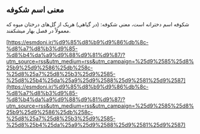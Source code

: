 ## معنی اسم شکوفه


شکوفه اسم دخترانه است، معنی شکوفه: (در گیاهی) هریک از گل‌های درختان میوه که معمولاً در فصل بهار میشکفند.

[https://esmdoni.ir/%d9%85%d8%b9%d9%86%db%8c-%d8%a7%d8%b3%d9%85-%d8%b4%da%a9%d9%88%d9%81%d9%87/?utm_source=rss&utm_medium=rss&utm_campaign=%25d9%2585%25d8%25b9%25d9%2586%25db%258c-%25d8%25a7%25d8%25b3%25d9%2585-%25d8%25b4%25da%25a9%25d9%2588%25d9%2581%25d9%2587](https://esmdoni.ir/%d9%85%d8%b9%d9%86%db%8c-%d8%a7%d8%b3%d9%85-%d8%b4%da%a9%d9%88%d9%81%d9%87/?utm_source=rss&utm_medium=rss&utm_campaign=%25d9%2585%25d8%25b9%25d9%2586%25db%258c-%25d8%25a7%25d8%25b3%25d9%2585-%25d8%25b4%25da%25a9%25d9%2588%25d9%2581%25d9%2587) 